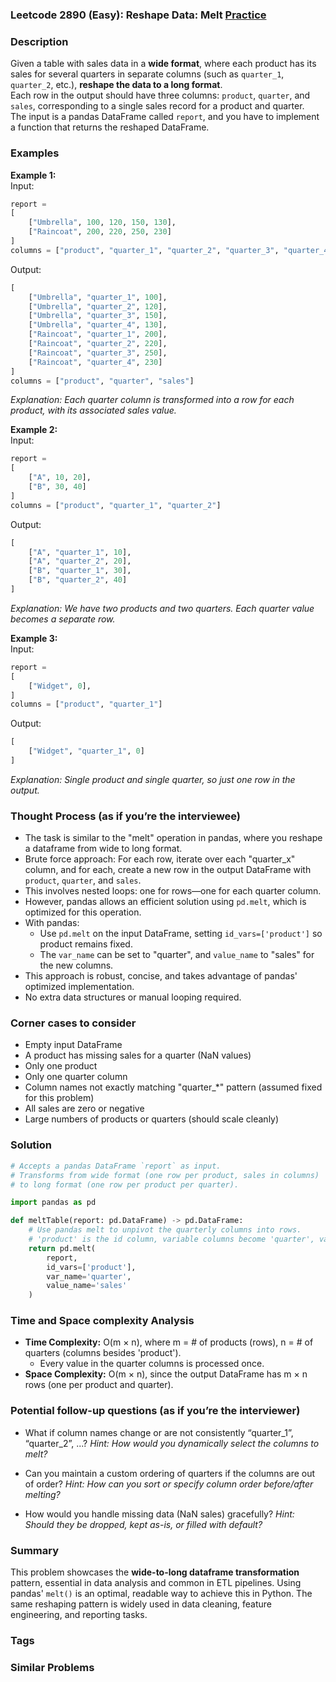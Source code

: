 ### Leetcode 2890 (Easy): Reshape Data: Melt [Practice](https://leetcode.com/problems/reshape-data-melt)

### Description  
Given a table with sales data in a **wide format**, where each product has its sales for several quarters in separate columns (such as `quarter_1`, `quarter_2`, etc.), **reshape the data to a long format**.  
Each row in the output should have three columns: `product`, `quarter`, and `sales`, corresponding to a single sales record for a product and quarter.  
The input is a pandas DataFrame called `report`, and you have to implement a function that returns the reshaped DataFrame.

### Examples  

**Example 1:**  
Input:  
```python
report =
[
    ["Umbrella", 100, 120, 150, 130],
    ["Raincoat", 200, 220, 250, 230]
]
columns = ["product", "quarter_1", "quarter_2", "quarter_3", "quarter_4"]
```
Output:  
```python
[
    ["Umbrella", "quarter_1", 100],
    ["Umbrella", "quarter_2", 120],
    ["Umbrella", "quarter_3", 150],
    ["Umbrella", "quarter_4", 130],
    ["Raincoat", "quarter_1", 200],
    ["Raincoat", "quarter_2", 220],
    ["Raincoat", "quarter_3", 250],
    ["Raincoat", "quarter_4", 230]
]
columns = ["product", "quarter", "sales"]
```
*Explanation: Each quarter column is transformed into a row for each product, with its associated sales value.*

**Example 2:**  
Input:  
```python
report =
[
    ["A", 10, 20],
    ["B", 30, 40]
]
columns = ["product", "quarter_1", "quarter_2"]
```
Output:  
```python
[
    ["A", "quarter_1", 10],
    ["A", "quarter_2", 20],
    ["B", "quarter_1", 30],
    ["B", "quarter_2", 40]
]
```
*Explanation: We have two products and two quarters. Each quarter value becomes a separate row.*

**Example 3:**  
Input:  
```python
report =
[
    ["Widget", 0],
]
columns = ["product", "quarter_1"]
```
Output:  
```python
[
    ["Widget", "quarter_1", 0]
]
```
*Explanation: Single product and single quarter, so just one row in the output.*

### Thought Process (as if you’re the interviewee)  
- The task is similar to the "melt" operation in pandas, where you reshape a dataframe from wide to long format.
- Brute force approach: For each row, iterate over each "quarter_x" column, and for each, create a new row in the output DataFrame with `product`, `quarter`, and `sales`.
- This involves nested loops: one for rows⁠—one for each quarter column.
- However, pandas allows an efficient solution using `pd.melt`, which is optimized for this operation.
- With pandas:
  - Use `pd.melt` on the input DataFrame, setting `id_vars=['product']` so product remains fixed.
  - The `var_name` can be set to "quarter", and `value_name` to "sales" for the new columns.
- This approach is robust, concise, and takes advantage of pandas' optimized implementation.  
- No extra data structures or manual looping required.

### Corner cases to consider  
- Empty input DataFrame
- A product has missing sales for a quarter (NaN values)
- Only one product
- Only one quarter column
- Column names not exactly matching "quarter_\*" pattern (assumed fixed for this problem)
- All sales are zero or negative  
- Large numbers of products or quarters (should scale cleanly)

### Solution

```python
# Accepts a pandas DataFrame `report` as input.
# Transforms from wide format (one row per product, sales in columns)
# to long format (one row per product per quarter).

import pandas as pd

def meltTable(report: pd.DataFrame) -> pd.DataFrame:
    # Use pandas melt to unpivot the quarterly columns into rows.
    # 'product' is the id column, variable columns become 'quarter', values as 'sales'
    return pd.melt(
        report,
        id_vars=['product'],
        var_name='quarter',
        value_name='sales'
    )
```

### Time and Space complexity Analysis  

- **Time Complexity:** O(m × n), where m = # of products (rows), n = # of quarters (columns besides 'product').  
  - Every value in the quarter columns is processed once.
- **Space Complexity:** O(m × n), since the output DataFrame has m × n rows (one per product and quarter).

### Potential follow-up questions (as if you’re the interviewer)  

- What if column names change or are not consistently “quarter_1”, “quarter_2”, ...?
  *Hint: How would you dynamically select the columns to melt?*

- Can you maintain a custom ordering of quarters if the columns are out of order?
  *Hint: How can you sort or specify column order before/after melting?*

- How would you handle missing data (NaN sales) gracefully?
  *Hint: Should they be dropped, kept as-is, or filled with default?*

### Summary
This problem showcases the **wide-to-long dataframe transformation** pattern, essential in data analysis and common in ETL pipelines. Using pandas' `melt()` is an optimal, readable way to achieve this in Python. The same reshaping pattern is widely used in data cleaning, feature engineering, and reporting tasks.

### Tags

### Similar Problems
